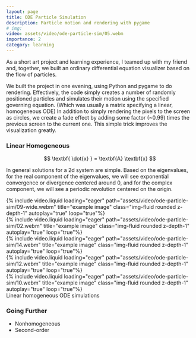 ```yaml
---
layout: page
title: ODE Particle Simulation
description: Particle motion and rendering with pygame
# img:
video: assets/video/ode-particle-sim/05.webm
importance: 2
category: learning
---
```


As a short art project and learning experience, I teamed up with my friend and, together, we built an ordinary differential equation visualizer based on the flow of particles.

We built the project in one evening, using Python and pygame to do rendering. Effectively, the code simply creates a number of randomly positioned particles and simulates their motion using the specified governing equation. (Which was usually a matrix specifying a linear, homogeneous ODE) In addition to simply rendering the pixels to the screen as circles, we create a fade effect by adding some factor (~0.99) times the previous screen to the current one. This simple trick improves the visualization greatly.

### Linear Homogeneous

$$ \textbf{ \dot{x} } = \textbf{A} \textbf{x} $$

In general solutions for a 2d system are simple. Based on the eigenvalues, for the real component of the eigenvalues, we will see exponential convergence or divergence centered around 0, and for the complex component, we will see a periodic revolution centered on the origin.

<div class="row">
    <div class="col-sm-2 mt-3 mt-md-0">
    </div>
    <div class="col-sm-8 mt-3 mt-md-0">
        {% include video.liquid loading="eager" path="assets/video/ode-particle-sim/09-wide.webm" title="example image" class="img-fluid rounded z-depth-1" autoplay="true" loop="true"%}
    </div>
    <div class="col-sm-2 mt-3 mt-md-0">
    </div>
</div>
<div class="row">
    <div class="col-sm mt-3 mt-md-0">
        {% include video.liquid loading="eager" path="assets/video/ode-particle-sim/02.webm" title="example image" class="img-fluid rounded z-depth-1" autoplay="true" loop="true"%}
    </div>
    <div class="col-sm mt-3 mt-md-0">
        {% include video.liquid loading="eager" path="assets/video/ode-particle-sim/14.webm" title="example image" class="img-fluid rounded z-depth-1" autoplay="true" loop="true"%}
    </div>
    <div class="col-sm mt-3 mt-md-0">
        {% include video.liquid loading="eager" path="assets/video/ode-particle-sim/12.webm" title="example image" class="img-fluid rounded z-depth-1" autoplay="true" loop="true"%}
    </div>
    <div class="col-sm mt-3 mt-md-0">
        {% include video.liquid loading="eager" path="assets/video/ode-particle-sim/10.webm" title="example image" class="img-fluid rounded z-depth-1" autoplay="true" loop="true"%}
    </div>
</div>
<div class="caption">
    Linear homogeneous ODE simulations
</div>

### Going Further

- Nonhomogeneous
- Second-order
